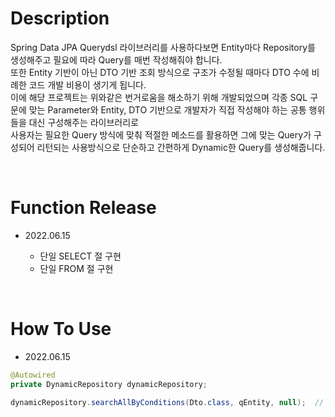 # Description
Spring Data JPA Querydsl 라이브러리를 사용하다보면 Entity마다 Repository를 생성해주고 필요에 따라 Query를 매번 작성해줘야 합니다.  
또한 Entity 기반이 아닌 DTO 기반 조회 방식으로 구조가 수정될 때마다 DTO 수에 비례한 코드 개발 비용이 생기게 됩니다.  
이에 해당 프로젝트는 위와같은 번거로움을 해소하기 위해 개발되었으며 각종 SQL 구문에 맞는 Parameter와 Entity, DTO 기반으로 개발자가 직접 작성해야 하는 공통 행위들을 대신 구성해주는 라이브러리로  
사용자는 필요한 Query 방식에 맞춰 적절한 메소드를 활용하면 그에 맞는 Query가 구성되어 리턴되는 사용방식으로 단순하고 간편하게 Dynamic한 Query를 생성해줍니다.

<br/>

# Function Release
- 2022.06.15

  -   단일 SELECT 절 구현
  -   단일 FROM 절 구현

<br/>

# How To Use
- 2022.06.15
``` Java
@Autowired
private DynamicRepository dynamicRepository;

dynamicRepository.searchAllByConditions(Dto.class, qEntity, null);  // 3rd parameter is not supported
```
